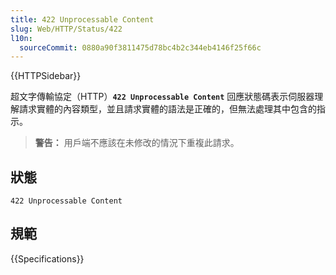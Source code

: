 ```yaml
---
title: 422 Unprocessable Content
slug: Web/HTTP/Status/422
l10n:
  sourceCommit: 0880a90f3811475d78bc4b2c344eb4146f25f66c
---
```


{{HTTPSidebar}}

超文字傳輸協定（HTTP）**`422 Unprocessable Content`** 回應狀態碼表示伺服器理解請求實體的內容類型，並且請求實體的語法是正確的，但無法處理其中包含的指示。

> **警告：** 用戶端不應該在未修改的情況下重複此請求。

## 狀態

```http
422 Unprocessable Content
```

## 規範

{{Specifications}}
